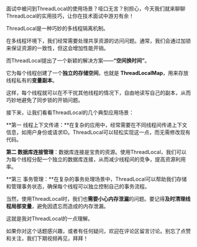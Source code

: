 面试中被问到ThreadLocal的使用场景？哑口无言？别担心，今天我们就来聊聊ThreadLocal的实用技巧，让你在技术面试中游刃有余！

ThreadLocal是一种巧妙的多线程隔离机制。

在多线程环境下，我们经常需要处理共享资源的访问问题。通常，我们会通过加锁来保证资源的一致性，但这会增加性能开销。

而ThreadLocal提出了一个新颖的解决方案——**“空间换时间”**。

它为每个线程创建了一个**独立的存储空间**，也就是 **ThreadLocalMap**，用来存放线程私有的**变量副本**。

这样，每个线程就可以在不干扰其他线程的情况下，自由地读写自己的副本，从而巧妙地避免了同步锁的开销问题。



接下来，让我们看看ThreadLocal的几个典型应用场景：

**第一 线程上下文传递：**在复杂的应用中，经常需要在不同线程间传递上下文信息，如用户身份或请求ID。ThreadLocal可以轻松实现这一点，而无需修改现有代码。

**第二 数据库连接管理**：数据库连接是宝贵的资源。使用ThreadLocal，我们可以为每个线程分配一个独立的数据库连接，从而减少线程间的竞争，提高资源利用率。

**第三 事务管理：**在复杂的事务处理场景中，ThreadLocal可以帮助我们存储和管理事务状态，确保每个线程可以独立控制自己的事务流程。



当然，使用ThreadLocal时，我们也**需要小心内存泄漏**的问题。要记得**及时清理线程局部变量**，避免因遗忘而造成的内存泄漏。

这就是我对ThreadLocal的一点理解。

如果你对这个话题感兴趣，或者有任何疑问，欢迎在评论区留言讨论。别忘了点赞和关注，我们下期视频再见，拜拜！

